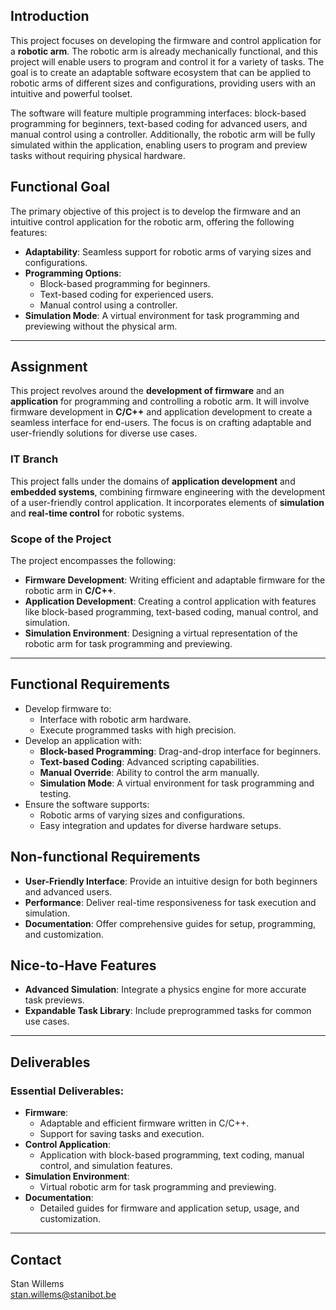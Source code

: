 ## Introduction

This project focuses on developing the firmware and control application for a **robotic arm**. The robotic arm is already mechanically functional, and this project will enable users to program and control it for a variety of tasks. The goal is to create an adaptable software ecosystem that can be applied to robotic arms of different sizes and configurations, providing users with an intuitive and powerful toolset.

The software will feature multiple programming interfaces: block-based programming for beginners, text-based coding for advanced users, and manual control using a controller. Additionally, the robotic arm will be fully simulated within the application, enabling users to program and preview tasks without requiring physical hardware.

## Functional Goal

The primary objective of this project is to develop the firmware and an intuitive control application for the robotic arm, offering the following features:

- **Adaptability**: Seamless support for robotic arms of varying sizes and configurations.
- **Programming Options**:
    - Block-based programming for beginners.
    - Text-based coding for experienced users.
    - Manual control using a controller.
- **Simulation Mode**: A virtual environment for task programming and previewing without the physical arm.

---

## Assignment

This project revolves around the **development of firmware** and an **application** for programming and controlling a robotic arm. It will involve firmware development in **C/C++** and application development to create a seamless interface for end-users. The focus is on crafting adaptable and user-friendly solutions for diverse use cases.

### IT Branch

This project falls under the domains of **application development** and **embedded systems**, combining firmware engineering with the development of a user-friendly control application. It incorporates elements of **simulation** and **real-time control** for robotic systems.

### Scope of the Project

The project encompasses the following:

- **Firmware Development**: Writing efficient and adaptable firmware for the robotic arm in **C/C++**.
- **Application Development**: Creating a control application with features like block-based programming, text-based coding, manual control, and simulation.
- **Simulation Environment**: Designing a virtual representation of the robotic arm for task programming and previewing.

---

## Functional Requirements

- Develop firmware to:
    - Interface with robotic arm hardware.
    - Execute programmed tasks with high precision.
- Develop an application with:
    - **Block-based Programming**: Drag-and-drop interface for beginners.
    - **Text-based Coding**: Advanced scripting capabilities.
    - **Manual Override**: Ability to control the arm manually.
    - **Simulation Mode**: A virtual environment for task programming and testing.
- Ensure the software supports:
    - Robotic arms of varying sizes and configurations.
    - Easy integration and updates for diverse hardware setups.

## Non-functional Requirements

- **User-Friendly Interface**: Provide an intuitive design for both beginners and advanced users.
- **Performance**: Deliver real-time responsiveness for task execution and simulation.
- **Documentation**: Offer comprehensive guides for setup, programming, and customization.

## Nice-to-Have Features

- **Advanced Simulation**: Integrate a physics engine for more accurate task previews.
- **Expandable Task Library**: Include preprogrammed tasks for common use cases.

---

## Deliverables

### Essential Deliverables:

- **Firmware**:
    - Adaptable and efficient firmware written in C/C++.
    - Support for saving tasks and execution.
- **Control Application**:
    - Application with block-based programming, text coding, manual control, and simulation features.
- **Simulation Environment**:
    - Virtual robotic arm for task programming and previewing.
- **Documentation**:
    - Detailed guides for firmware and application setup, usage, and customization.

---

## Contact

Stan Willems  
[stan.willems@stanibot.be](mailto:stan.willems@stanibot.be)